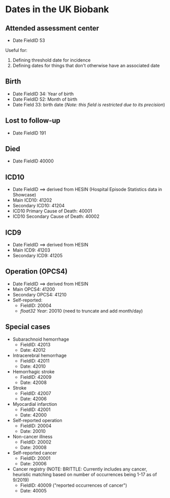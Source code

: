 # Dates in the UK Biobank

## Attended assessment center

* Date FieldID 53

Useful for:

1. Defining threshold date for incidence
1. Defining dates for things that don't otherwise have an associated date

## Birth

* Date FieldID 34: Year of birth
* Date FieldID 52: Month of birth
* Date Field 33: birth date (*Note: this field is restricted due to its precision*)

## Lost to follow-up

* Date FieldID 191

## Died

* Date FieldID 40000

## ICD10

* Date FieldID ==> derived from HESIN (Hospital Episode Statistics data in Showcase)
* Main ICD10: 41202
* Secondary ICD10: 41204
* ICD10 Primary Cause of Death: 40001
* ICD10 Secondary Cause of Death: 40002

## ICD9

* Date FieldID ==> derived from HESIN
* Main ICD9: 41203
* Secondary ICD9: 41205

## Operation (OPCS4)

* Date FieldID ==> derived from HESIN
* Main OPCS4: 41200
* Secondary OPCS4: 41210
* Self-reported:
  * FieldID: 20004
  * *float32 Year*: 20010 (need to truncate and add month/day)

## Special cases

* Subarachnoid hemorrhage
  * FieldID: 42013
  * Date: 42012
* Intracerebral hemorrhage
  * FieldID: 42011
  * Date: 42010
* Hemorrhagic stroke
  * FieldID: 42009
  * Date: 42008
* Stroke
  * FieldID: 42007
  * Date: 42006
* Myocardial infarction
  * FieldID: 42001
  * Date: 42000
* Self-reported operation
  * FieldID: 20004
  * Date: 20010
* Non-cancer illness
  * FieldID: 20002
  * Date: 20008
* Self-reported cancer
  * FieldID: 20001
  * Date: 20006
* Cancer registry (NOTE: BRITTLE: Currently includes any cancer, heuristic matching based on number of occurrences being 1-17 as of 9/2019)
  * FieldID: 40009 ("reported occurrences of cancer")
  * Date: 40005